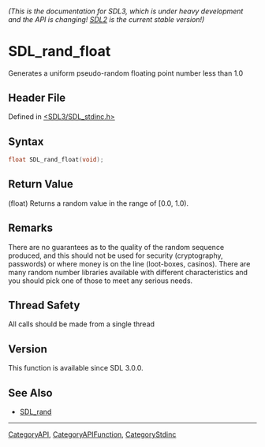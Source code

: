 ###### (This is the documentation for SDL3, which is under heavy development and the API is changing! [SDL2](https://wiki.libsdl.org/SDL2/) is the current stable version!)
# SDL_rand_float

Generates a uniform pseudo-random floating point number less than 1.0

## Header File

Defined in [<SDL3/SDL_stdinc.h>](https://github.com/libsdl-org/SDL/blob/main/include/SDL3/SDL_stdinc.h)

## Syntax

```c
float SDL_rand_float(void);
```

## Return Value

(float) Returns a random value in the range of [0.0, 1.0).

## Remarks

There are no guarantees as to the quality of the random sequence produced,
and this should not be used for security (cryptography, passwords) or where
money is on the line (loot-boxes, casinos). There are many random number
libraries available with different characteristics and you should pick one
of those to meet any serious needs.

## Thread Safety

All calls should be made from a single thread

## Version

This function is available since SDL 3.0.0.

## See Also

- [SDL_rand](SDL_rand)

----
[CategoryAPI](CategoryAPI), [CategoryAPIFunction](CategoryAPIFunction), [CategoryStdinc](CategoryStdinc)

